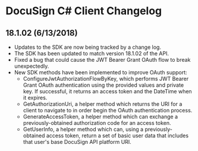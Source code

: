 # DocuSign C# Client Changelog

## 18.1.02 (6/13/2018)
* Updates to the SDK are now being tracked by a change log.
* The SDK has been updated to match version 18.1.02 of the API.
* Fixed a bug that could cause the JWT Bearer Grant OAuth flow to break unexpectedly.
* New SDK methods have been implemented to improve OAuth support:
    * ConfigureJwtAuthorizationFlowByKey, which performs JWT Bearer Grant OAuth authentication using the provided values and private key. If successful, it returns an access token and the DateTime when it expires.
    * GetAuthorizationUri, a helper method which returns the URI for a client to navigate to in order begin the OAuth authentication process.
    * GenerateAccessToken, a helper method which can exchange a previously-obtained authorization code for an access token.
    * GetUserInfo, a helper method which can, using a previously-obtained access token, return a set of basic user data that includes that user's base DocuSign API platform URI.